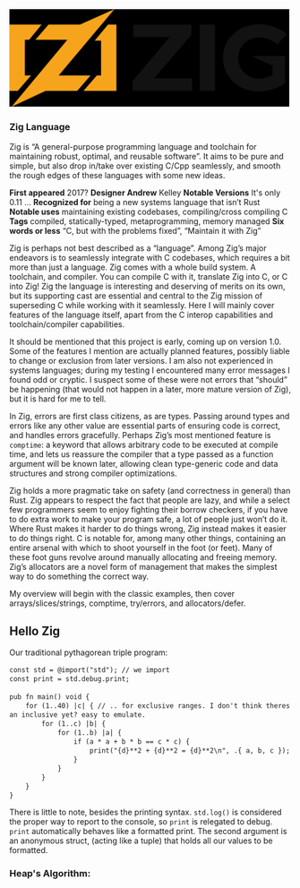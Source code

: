 <img src=".\assets\zig.png" alt="drawing" width="500"/>

### Zig Language

Zig is “A general-purpose programming language and toolchain for maintaining robust, optimal, and reusable software”. It aims to be pure and simple, but also drop in/take over existing C/Cpp seamlessly, and smooth the rough edges of these languages with some new ideas.

**First appeared** 2017?
**Designer Andrew** Kelley
**Notable Versions** It's only 0.11 …
**Recognized for** being a new systems language that isn’t Rust
**Notable uses** maintaining existing codebases, compiling/cross compiling C
**Tags** compiled, statically-typed, metaprogramming,  memory managed
**Six words or less** “C, but with the problems fixed”, “Maintain it with Zig”

Zig is perhaps not best described as a “language”. Among Zig’s major endeavors is to seamlessly integrate with C codebases, which requires a bit more than just a language. Zig comes with a whole build system. A toolchain, and compiler. You can compile C with it, translate Zig into C, or C into Zig! Zig the language is interesting and deserving of merits on its own, but its supporting cast are essential and central to the Zig mission of superseding C while working with it seamlessly. Here I will mainly cover features of the language itself, apart from the C interop capabilities and toolchain/compiler capabilities.

It should be mentioned that this project is early, coming up on version 1.0. Some of the features I mention
are actually planned features, possibly liable to change or exclusion from later versions. I am also not experienced in systems languages; during my testing I encountered many error messages I found odd or cryptic. I suspect some of these were not errors that “should” be happening (that would not happen in a later, more mature version of Zig), but it is hard for me to tell.

In Zig, errors are first class citizens, as are types. Passing around types and errors like any other value are essential parts of ensuring code is correct, and handles errors gracefully. Perhaps Zig’s most mentioned feature is `comptime`: a keyword that allows arbitrary code to be executed at compile time, and lets us reassure the compiler that a type passed as a function argument will be known later, allowing clean type-generic code and data structures and strong compiler optimizations.

Zig holds a more pragmatic take on safety (and correctness in general) than Rust. Zig appears to respect the fact that people are lazy, and while a select few programmers seem to enjoy fighting their borrow checkers, if you have to do extra work to make your program safe, a lot of people just won’t do it. Where Rust makes it harder to do things wrong, Zig instead makes it easier to do things right. C is notable for, among many other things, containing an entire arsenal with which to shoot yourself in the foot (or feet). Many of these foot guns revolve around manually allocating and freeing memory. Zig’s allocators are a novel form of management that makes the simplest way to do something the correct way. 

My overview will begin with the classic examples, then cover arrays/slices/strings, comptime, try/errors, and allocators/defer.

## Hello Zig

Our traditional pythagorean triple program:

```zig
const std = @import("std"); // we import 
const print = std.debug.print;

pub fn main() void {
    for (1..40) |c| { // .. for exclusive ranges. I don't think theres an inclusive yet? easy to emulate.
        for (1..c) |b| {
            for (1..b) |a| {
                if (a * a + b * b == c * c) {
                    print("{d}**2 + {d}**2 = {d}**2\n", .{ a, b, c });
                }
            }
        }
    }
}
```

There is little to note, besides the printing syntax. `std.log()` is considered the proper way to report to the console, so `print` is relegated to debug. `print` automatically behaves like a formatted print. The second argument is an anonymous struct, (acting like a tuple) that holds all our values to be formatted.

### Heap's Algorithm:

```zig

```
